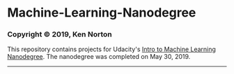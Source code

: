 # Machine-Learning-Nanodegree

### Copyright © 2019, Ken Norton

This repository contains projects for Udacity's [Intro to Machine Learning Nanodegree](https://d20vrrgs8k4bvw.cloudfront.net/documents/en-US/intro-to-machine-learning-nanodegree-program-syllabus.pdf). The nanodegree was completed on May 30, 2019.

---
